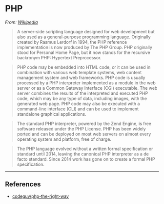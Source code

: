 # PHP

*From: [Wikipedia](https://en.wikipedia.org/wiki/PHP)*

> A server-side scripting language designed for web development but also used as a general-purpose programming language. Originally created by Rasmus Lerdorf in 1994, the PHP reference implementation is now produced by The PHP Group. PHP originally stood for Personal Home Page, but it now stands for the recursive backronym PHP: Hypertext Preprocessor.

> PHP code may be embedded into HTML code, or it can be used in combination with various web template systems, web content management system and web frameworks. PHP code is usually processed by a PHP interpreter implemented as a module in the web server or as a Common Gateway Interface (CGI) executable. The web server combines the results of the interpreted and executed PHP code, which may be any type of data, including images, with the generated web page. PHP code may also be executed with a command-line interface (CLI) and can be used to implement standalone graphical applications.

> The standard PHP interpreter, powered by the Zend Engine, is free software released under the PHP License. PHP has been widely ported and can be deployed on most web servers on almost every operating system and platform, free of charge.

> The PHP language evolved without a written formal specification or standard until 2014, leaving the canonical PHP interpreter as a de facto standard. Since 2014 work has gone on to create a formal PHP specification.

---

## References

-   [codeguy/php-the-right-way](https://github.com/codeguy/php-the-right-way)
